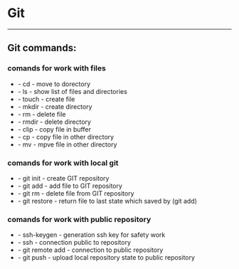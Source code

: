 # Git 
---
## Git commands:

### comands for work with files

* \- cd - move to dorectory
* \- ls - show list of files and directories
* \- touch - create file
* \- mkdir - create directory
* \- rm - delete file
* \- rmdir - delete directory
* \- clip - copy file in buffer
* \- cp - copy file in other directory
* \- mv - mpve file in other directory

### comands for work with local git 

* \- git init - create GIT repository
* \- git add - add file to GIT repository
* \- git rm - delete file from GIT repository
* \- git restore - return file to last state which saved by (git add)

### comands for work with public repository

* \- ssh-keygen - generation ssh key for safety work
* \- ssh - connection public to repository
* \- git remote add - connection to public repository
* \- git push - upload local repository state to public repository
